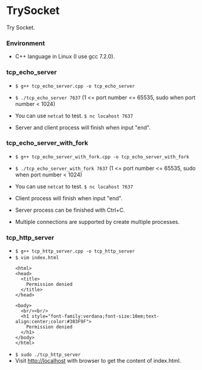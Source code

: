 # TrySocket
Try Socket.

### Environment
* C++ language in Linux (I use gcc 7.2.0).

### tcp_echo_server
* `$ g++ tcp_echo_server.cpp -o tcp_echo_server`
* `$ ./tcp_echo_server 7637`
  (1 <= port number <= 65535, sudo when port number < 1024)

* You can use `netcat` to test.
  `$ nc locahost 7637`
* Server and client process will finish when input "end".

### tcp_echo_server_with_fork
* `$ g++ tcp_echo_server_with_fork.cpp -o tcp_echo_server_with_fork`
* `$ ./tcp_echo_server_with_fork 7637`
  (1 <= port number <= 65535, sudo when port number < 1024)

* You can use `netcat` to test. 
  `$ nc locahost 7637`
* Client process will finish when input "end".
* Server process can be finished with Ctrl+C.
* Multiple connections are supported by create multiple processes.

### tcp_http_server
* `$ g++ tcp_http_server.cpp -o tcp_http_server`  
* `$ vim index.html`  
  ```
  <html>
  <head>
	<title>
	  Permission denied
	</title>
  </head>

  <body>
	<br/><br/>
	<h1 style="font-family:verdana;font-size:10em;text-align:center;color:#303F9F">
	  Permission denied
	</h1>
  </body>
  </html>
  ```
* `$ sudo ./tcp_http_server`
* Visit [http://localhost](http://localhost) with browser to get the content of index.html.  
